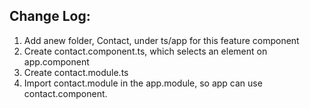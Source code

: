 ## Change Log:

1. Add anew folder, Contact, under ts/app for this feature component
2. Create contact.component.ts, which selects an element on app.component
3. Create contact.module.ts
4. Import contact.module in the app.module, so app can use contact.component.


